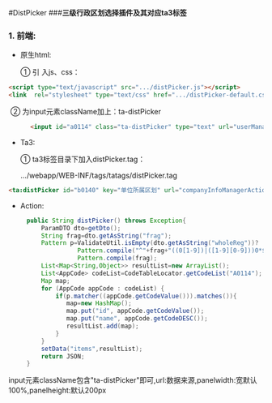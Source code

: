 #DistPicker
###**三级行政区划选择插件及其对应ta3标签**

### 1. 前端:

* 原生html:

    ① 引 入js、css：

```html
<script type="text/javascript" src=".../distPicker.js"></script>
<link  rel="stylesheet" type="text/css" href=".../distPicker-default.css">
```
​		 ② 为input元素className加上：ta-distPicker

```html
      <input id="a0114" class="ta-distPicker" type="text" url="userManageAction!distPicker.do" panelwidth="100%" panelheight="200px"/>
```

* Ta3:

  ① ta3标签目录下加入distPicker.tag：

  .../webapp/WEB-INF/tags/tatags/distPicker.tag
```html
<ta:distPicker id="b0140" key="单位所属区划" url="companyInfoManagerAction!distPicker.do" />
```
* Action:
```java
     public String distPicker() throws Exception{
         ParamDTO dto=getDto();
         String frag=dto.getAsString("frag");
         Pattern p=ValidateUtil.isEmpty(dto.getAsString("wholeReg"))?
                   Pattern.compile("^"+frag+"((0[1-9])|([1-9][0-9]))0*$"):
                   Pattern.compile(frag);  
         List<Map<String,Object>> resultList=new ArrayList();
         List<AppCode> codeList=CodeTableLocator.getCodeList("A0114");
         Map map;
         for (AppCode appCode : codeList) {
             if(p.matcher((appCode.getCodeValue())).matches()){
                map=new HashMap();
                map.put("id", appCode.getCodeValue());
                map.put("name", appCode.getCodeDESC());
                resultList.add(map);
             }
         }
         setData("items",resultList);
         return JSON;
     }
```
input元素className包含"ta-distPicker"即可,url:数据来源,panelwidth:宽默认100%,panelheight:默认200px